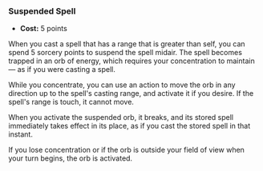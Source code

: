 ### Suspended Spell
- **Cost:** 5 points

When you cast a spell that has a range that is greater than self, you can spend 5 sorcery points to suspend the spell midair.
The spell becomes trapped in an orb of energy, which requires your concentration to maintain &mdash; as if you were casting a spell.

While you concentrate, you can use an action to move the orb in any direction up to the spell's casting range, and activate it if you desire.
If the spell's range is touch, it cannot move.

When you activate the suspended orb, it breaks, and its stored spell immediately takes effect in its place, as if you cast the stored spell in that instant.

If you lose concentration or if the orb is outside your field of view when your turn begins, the orb is activated.
